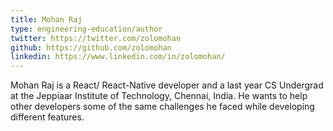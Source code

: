 ```yaml
---
title: Mohan Raj
type: engineering-education/author
twitter: https://twitter.com/zolomohan
github: https://github.com/zolomohan
linkedin: https://www.linkedin.com/in/zolomohan/
---
```

Mohan Raj is a React/ React-Native developer and a last year CS Undergrad at the Jeppiaar Institute of Technology, Chennai, India. He wants to help other developers some of the same challenges he faced while developing different features.
